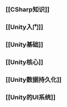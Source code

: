 ### [[CSharp知识]]

### [[Unity入门]]

### [[Unity基础]]

### [[Unity核心]]

### [[Unity数据持久化]]

### [[Unity的UI系统]]